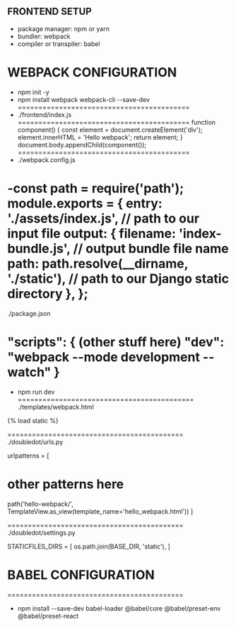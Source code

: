 ## FRONTEND SETUP
- package manager: npm or yarn
- bundler: webpack
- compiler or transpiler: babel

# WEBPACK CONFIGURATION
- npm init -y
- npm install webpack webpack-cli --save-dev
==========================================
- ./frontend/index.js
==========================================
function component() {
  const element = document.createElement('div');
  element.innerHTML = 'Hello webpack';
  return element;
}
document.body.appendChild(component());
==========================================
- ./webpack.config.js

-const path = require('path');
module.exports = {
  entry: './assets/index.js',  // path to our input file
  output: {
    filename: 'index-bundle.js',  // output bundle file name
    path: path.resolve(__dirname, './static'),  // path to our Django static directory
  },
};
==========================================
./package.json

 "scripts": {
    (other stuff here)
    "dev": "webpack --mode development --watch"
  }
==========================================
- npm run dev
===========================================
./templates/webpack.html

{% load static %}
<!doctype html>
<html>
  <head>
    <title>Getting Started with Django and Webpack</title>
  </head>
  <body>
    <script src="{% static 'index-bundle.js' %}"></script>
  </body>
</html>

===========================================
./doubledot/urls.py

urlpatterns = [
  # other patterns here
  path('hello-webpack/', TemplateView.as_view(template_name='hello_webpack.html'))
]

===========================================
./doubledot/settings.py

STATICFILES_DIRS = [
    os.path.join(BASE_DIR, 'static'),
]

# BABEL CONFIGURATION
===========================================
- npm install --save-dev babel-loader @babel/core @babel/preset-env @babel/preset-react

